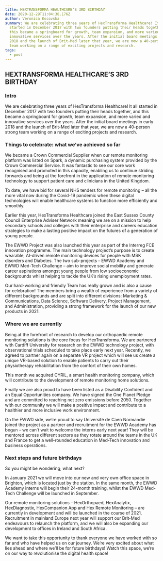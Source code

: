 ```yaml
---
title: HEXTRANSFORMA HEALTHCARE’S 3RD BIRTHDAY
date: 2020-12-29T11:04:38.176Z
author: Veronica Kocovska
summary: We are celebrating three years of HexTransforma Healthcare! It all
  started in December 2017 with two founders putting their heads together, and
  this became a springboard for growth, team expansion, and more varied and
  innovative services over the years. After the initial board meetings in early
  2018 and the launch of Brit-Med later that year, we are now a 40-person strong
  team working on a range of exciting projects and research.
tags:
  - post
---
```

## HEXTRANSFORMA HEALTHCARE’S 3RD BIRTHDAY

### Intro

We are celebrating three years of HexTransforma Healthcare! It all started in December 2017 with two founders putting their heads together, and this became a springboard for growth, team expansion, and more varied and innovative services over the years. After the initial board meetings in early 2018 and the launch of Brit-Med later that year, we are now a 40-person strong team working on a range of exciting projects and research.

### Things to celebrate: what we’ve achieved so far

We became a Crown Commercial Supplier when our remote monitoring platform was listed on Spark, a dynamic purchasing system provided by the Crown Commercial Service. It was fantastic to see our core work recognised and promoted in this capacity, enabling us to continue striding forwards and being at the forefront in the application of remote monitoring technology to support patient care and clinicians in the United Kingdom.

To date, we have bid for several NHS tenders for remote monitoring – all the more vital now during the Covid-19 pandemic when these digital technologies will enable healthcare systems to function more efficiently and smoothly.

Earlier this year, HexTransforma Healthcare joined the East Sussex County Council Enterprise Adviser Network meaning we are on a mission to help secondary schools and colleges with their enterprise and careers education strategies to make a lasting positive impact on the futures of a generation of young people.

The EWWD Project was also launched this year as part of the Interreg FCE innovation programme. The main technology project’s purpose is to create wearable, AI-driven remote monitoring devices for people with MSK disorders and Diabetes. The two sub-projects – EWWD Academy and EWWD Med-Tech Challenge – aim to improve social mobility and generate career aspirations amongst young people from low socioeconomic backgrounds whilst helping to tackle the UK’s rising unemployment rates.

Our hard-working and friendly Team has really grown and is also a cause for celebration! The members bring a wealth of experience from a variety of different backgrounds and are split into different divisions: Marketing & Communications, Data Science, Software Delivery, Project Management, and Administration, providing a strong framework for the launch of our new products in 2021.

### Where we are currently

Being at the forefront of research to develop our orthopaedic remote monitoring solutions is the core focus for HexTransforma. We are partnered with Cardiff University for research on the EWWD technology project, with observational trials scheduled to take place early next year. Recently, we agreed to partner again on a separate VR project which will see us create a unique VR-based solution to enable patients to carry out their physiotherapy rehabilitation from the comfort of their own homes.

This month we acquired CYRIL, a smart health monitoring company, which will contribute to the development of remote monitoring home solutions.

Finally we are also proud to have been listed as a Disability Confident and an Equal Opportunities company. We have signed the One Planet Pledge and are committed to reaching net zero emissions before 2050. Together with our community we will make a positive impact and contribute to a healthier and more inclusive work environment.

On the EWWD side, we’re proud to say Université de Caen Normandie joined the project as a partner and recruitment for the EWWD Academy has begun – we can’t wait to welcome the interns early next year! They will be mentored across different sectors as they rotate around the teams in the UK and France to get a well-rounded education in Med-Tech innovation and business operations.

### Next steps and future birthdays

So you might be wondering; what next?

In January 2021 we will move into our new and very own office space in Brighton, which is located just by the station. In the same month, the EWWD Academy interns will begin their 24-month training, whilst the EWWD Med-Tech Challenge will be launched in September.

Our remote monitoring solutions – HexOrthopaed, HexAnalytix, HexDiagnostix, HexCompanion App and Hex Remote Monitoring – are currently in development and will be launched in the course of 2021. Recruitment in mainland Europe next year will support our Brit-Med endeavours to relaunch the platform, and we will also be expanding our development to offices in Ireland and South Africa.

We want to take this opportunity to thank everyone we have worked with so far and who have helped us on our journey. We’re very excited about what lies ahead and where we’ll be for future birthdays! Watch this space, we’re on our way to revolutionise the digital health space!